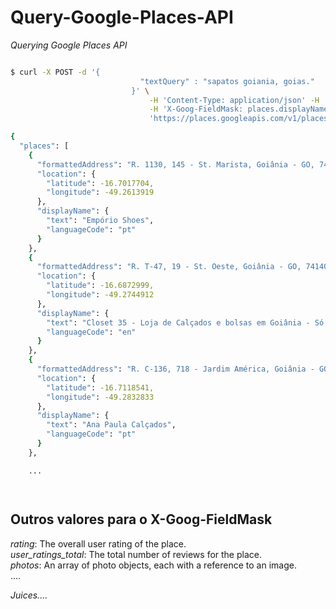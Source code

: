 # Query-Google-Places-API
_Querying Google Places API_

```bash

$ curl -X POST -d '{
                             "textQuery" : "sapatos goiania, goias."
                           }' \
                               -H 'Content-Type: application/json' -H 'X-Goog-Api-Key: your-api-key-here' \
                               -H 'X-Goog-FieldMask: places.displayName,places.formattedAddress,places.location,places.priceLevel' \
                               'https://places.googleapis.com/v1/places:searchText'

{
  "places": [
    {
      "formattedAddress": "R. 1130, 145 - St. Marista, Goiânia - GO, 74180-090, Brazil",
      "location": {
        "latitude": -16.7017704,
        "longitude": -49.2613919
      },
      "displayName": {
        "text": "Empório Shoes",
        "languageCode": "pt"
      }
    },
    {
      "formattedAddress": "R. T-47, 19 - St. Oeste, Goiânia - GO, 74140-120, Brazil",
      "location": {
        "latitude": -16.6872999,
        "longitude": -49.2744912
      },
      "displayName": {
        "text": "Closet 35 - Loja de Calçados e bolsas em Goiânia - Só vendemos numeração 35",
        "languageCode": "en"
      }
    },
    {
      "formattedAddress": "R. C-136, 718 - Jardim América, Goiânia - GO, 74275-050, Brazil",
      "location": {
        "latitude": -16.7118541,
        "longitude": -49.2832833
      },
      "displayName": {
        "text": "Ana Paula Calçados",
        "languageCode": "pt"
      }
    },

    ...




```

## Outros valores para o X-Goog-FieldMask 

_rating_: The overall user rating of the place. <br>
_user_ratings_total_: The total number of reviews for the place. <br>
_photos_: An array of photo objects, each with a reference to an image.    <br>
.... <br> 

*Juices....* 
